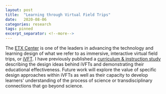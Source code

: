 ```yaml
---
layout: post
title:  "Learning through Virtual Field Trips"
date:   2020-08-06
categories: research
tags: pinned
excerpt_separator: <!--more-->
---
```

The [ETX Center][etx-site] is one of the leaders in advancing the technology and learning design of what we refer to as immersive, interactive virtual field trips, or [iVFT][vft-site]. I have previously published a [curriculum & instruction study][JGE-paper] describing the design ideas behind iVFTs and demonstrating their educational effectiveness. Future work will explore the value of specific design approaches within iVFTs as well as their capacity to develop learners' understanding of the process of science or transdisciplinary connections that go beyond science.

<!--more-->



[etx-site]: https://etx.asu.edu
[vft-site]: https://vft.asu.edu
[JGE-paper]: https://doi.org/10.1080/10899995.2019.1565285
